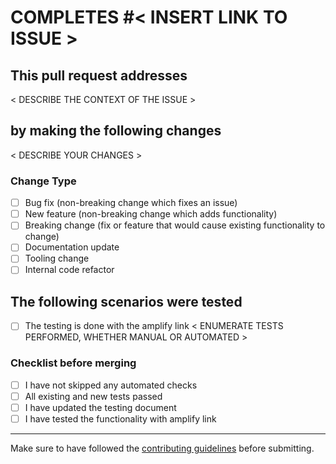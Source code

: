 <!--
Hey there,\
Thank you for taking the time to improve our code! 🙂\
Please let us know why this change is necessary and what testing you have performed. \
This ensures our reviewers understand the impact of your change. \

**IMPORTANT**
FAILING TO FILL OUT THIS TEMPLATE WILL RESULT IN REJECTION OF YOUR PULL REQUEST
This is for compliance purposes with FedRAMP program.
-->

# COMPLETES #< INSERT LINK TO ISSUE >

## This pull request addresses

< DESCRIBE THE CONTEXT OF THE ISSUE >

## by making the following changes

< DESCRIBE YOUR CHANGES >

<!-- You may include screenshots -->

### Change Type

<!--- What types of changes does your code introduce? Put an `x` in all the boxes that apply: -->

- [ ] Bug fix (non-breaking change which fixes an issue)
- [ ] New feature (non-breaking change which adds functionality)
- [ ] Breaking change (fix or feature that would cause existing functionality to change)
- [ ] Documentation update
- [ ] Tooling change
- [ ] Internal code refactor

## The following scenarios were tested

- [ ] The testing is done with the amplify link
< ENUMERATE TESTS PERFORMED, WHETHER MANUAL OR AUTOMATED >

### Checklist before merging

- [ ] I have not skipped any automated checks
- [ ] All existing and new tests passed
- [ ] I have updated the testing document
- [ ] I have tested the functionality with amplify link

---

Make sure to have followed the [contributing guidelines](https://github.com/webex/webex-js-sdk/blob/master/CONTRIBUTING.md#submitting-a-pull-request) before submitting.